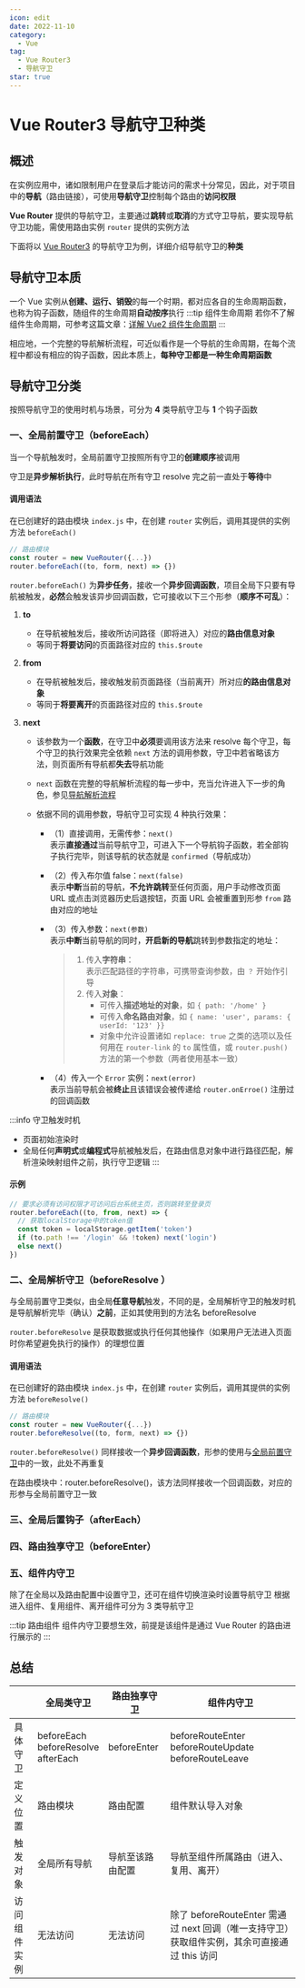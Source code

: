 ```yaml
---
icon: edit
date: 2022-11-10
category:
  - Vue
tag:
  - Vue Router3
  - 导航守卫
star: true
---
```


# Vue Router3 导航守卫种类

## 概述

在实例应用中，诸如限制用户在登录后才能访问的需求十分常见，因此，对于项目中的**导航**（路由链接），可使用**导航守卫**控制每个路由的**访问权限**

**Vue Router** 提供的导航守卫，主要通过**跳转**或**取消**的方式守卫导航，要实现导航守卫功能，需使用路由实例 `router` 提供的实例方法

下面将以 [Vue Router3](https://v3.router.vuejs.org/zh/) 的导航守卫为例，详细介绍导航守卫的**种类**

<!-- more -->

## 导航守卫本质

一个 Vue 实例从**创建、运行、销毁**的每一个时期，都对应各自的生命周期函数，也称为钩子函数，随组件的生命周期**自动按序**执行
:::tip 组件生命周期
若你不了解组件生命周期，可参考这篇文章：[详解 Vue2 组件生命周期](/技术博文/Vue/详解Vue2组件生命周期.html)
:::

相应地，一个完整的导航解析流程，可近似看作是一个导航的生命周期，在每个流程中都设有相应的钩子函数，因此本质上，**每种守卫都是一种生命周期函数**

## 导航守卫分类

按照导航守卫的使用时机与场景，可分为 **4** 类导航守卫与 **1** 个钩子函数

### 一、全局前置守卫（beforeEach）

当一个导航触发时，全局前置守卫按照所有守卫的**创建顺序**被调用

守卫是**异步解析执行**，此时导航在所有守卫 resolve 完之前一直处于**等待**中

#### 调用语法

在已创建好的路由模块 `index.js` 中，在创建 `router` 实例后，调用其提供的实例方法 `beforeEach()`

```js
// 路由模块
const router = new VueRouter({...})
router.beforeEach((to, form, next) => {})
```

`router.beforeEach()` 为**异步任务**，接收一个**异步回调函数**，项目全局下只要有导航被触发，**必然**会触发该异步回调函数，它可接收以下三个形参（**顺序不可乱**）：

1.  **to**
    - 在导航被触发后，接收所访问路径（即将进入）对应的**路由信息对象**
    - 等同于**将要访问**的页面路径对应的 `this.$route`
2.  **from**
    - 在导航被触发后，接收触发前页面路径（当前离开）所对应**的路由信息对象**
    - 等同于**将要离开**的页面路径对应的 `this.$route`
3.  **next**

    - 该参数为一个**函数**，在守卫中**必须**要调用该方法来 resolve 每个守卫，每个守卫的执行效果完全依赖 `next` 方法的调用参数，守卫中若省略该方法，则页面所有导航都**失去**导航功能
    - `next` 函数在完整的导航解析流程的每一步中，充当允许进入下一步的角色，参见[导航解析流程]()
    - 依据不同的调用参数，导航守卫可实现 4 种执行效果：

      - （1）直接调用，无需传参：`next()`  
        表示**直接通过**当前导航守卫，可进入下一个导航钩子函数，若全部钩子执行完毕，则该导航的状态就是 `confirmed`（导航成功）
      - （2）传入布尔值 false：`next(false)`  
        表示**中断**当前的导航，**不允许跳转**至任何页面，用户手动修改页面 URL 或点击浏览器历史后退按钮，页面 URL 会被重置到形参 `from` 路由对应的地址
      - （3）传入参数：`next(参数)`  
        表示**中断**当前导航的同时，**开启新的导航**跳转到参数指定的地址：

        > 1. 传入**字符串**：  
        >    表示匹配路径的字符串，可携带查询参数，由 `？` 开始作引导
        > 2. 传入**对象**：
        >    - 可传入**描述地址的对象**，如 `{ path: '/home' }`
        >    - 可传入**命名路由对象**，如 `{ name: 'user', params: { userId: '123' }}`
        >    - 对象中允许设置诸如 `replace: true` 之类的选项以及任何用在 `router-link` 的 `to` 属性值，或 `router.push()` 方法的第一个参数（两者使用基本一致）

      - （4）传入一个 `Error` 实例：`next(error)`  
        表示当前导航会被**终止**且该错误会被传递给 `router.onErroe()` 注册过的回调函数

:::info 守卫触发时机

- 页面初始渲染时
- 全局任何**声明式**或**编程式**导航被触发后，在路由信息对象中进行路径匹配，解析渲染映射组件之前，执行守卫逻辑
  :::

#### 示例

```js
// 要求必须有访问权限才可访问后台系统主页，否则跳转至登录页
router.beforeEach((to, from, next) => {
  // 获取localStorage中的token值
  const token = localStorage.getItem('token')
  if (to.path !== '/login' && !token) next('login')
  else next()
})
```

### 二、全局解析守卫（beforeResolve ）

与全局前置守卫类似，由全局**任意导航**触发，不同的是，全局解析守卫的触发时机是导航解析完毕（确认）**之前**，正如其使用到的方法名 beforeResolve

`router.beforeResolve` 是获取数据或执行任何其他操作（如果用户无法进入页面时你希望避免执行的操作）的理想位置

#### 调用语法

在已创建好的路由模块 `index.js` 中，在创建 `router` 实例后，调用其提供的实例方法 `beforeResolve()`

```js
// 路由模块
const router = new VueRouter({...})
router.beforeResolve((to, form, next) => {})
```

`router.beforeResolve()` 同样接收一个**异步回调函数**，形参的使用与[全局前置守卫](#调用语法)中的一致，此处不再重复

在路由模块中：router.beforeResolve()，该方法同样接收一个回调函数，对应的形参与全局前置守卫一致

### 三、全局后置钩子（afterEach）

### 四、路由独享守卫（beforeEnter）

### 五、组件内守卫

除了在全局以及路由配置中设置守卫，还可在组件切换渲染时设置导航守卫
根据进入组件、复用组件、离开组件可分为 3 类导航守卫

:::tip 路由组件
组件内守卫要想生效，前提是该组件是通过 Vue Router 的路由进行展示的
:::

## 总结

|              | 全局类守卫                                 | 路由独享守卫     | 组件内守卫                                                                                   |
| ------------ | ------------------------------------------ | ---------------- | -------------------------------------------------------------------------------------------- |
| 具体守卫     | beforeEach<br/>beforeResolve<br/>afterEach | beforeEnter      | beforeRouteEnter<br/>beforeRouteUpdate<br/>beforeRouteLeave                                  |
| 定义位置     | 路由模块                                   | 路由配置         | 组件默认导入对象                                                                             |
| 触发对象     | 全局所有导航                               | 导航至该路由配置 | 导航至组件所属路由（进入、复用、离开）                                                       |
| 访问组件实例 | 无法访问                                   | 无法访问         | 除了 beforeRouteEnter 需通过 next 回调（唯一支持守卫）获取组件实例，其余可直接通过 this 访问 |
